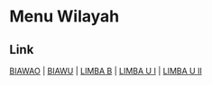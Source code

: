 # Menu Wilayah

## Link

[BIAWAO](https://github.com/gigit-pemilu/pemilu-2024-75-gorontalo/tree/main/pileg-dpr/hitung-suara/sub/75-gorontalo/sub/71-kota-gorontalo/sub/02-kota-selatan/sub/1010-biawao)
 | 
[BIAWU](https://github.com/gigit-pemilu/pemilu-2024-75-gorontalo/tree/main/pileg-dpr/hitung-suara/sub/75-gorontalo/sub/71-kota-gorontalo/sub/02-kota-selatan/sub/1012-biawu)
 | 
[LIMBA B](https://github.com/gigit-pemilu/pemilu-2024-75-gorontalo/tree/main/pileg-dpr/hitung-suara/sub/75-gorontalo/sub/71-kota-gorontalo/sub/02-kota-selatan/sub/1013-limba-b)
 | 
[LIMBA U I](https://github.com/gigit-pemilu/pemilu-2024-75-gorontalo/tree/main/pileg-dpr/hitung-suara/sub/75-gorontalo/sub/71-kota-gorontalo/sub/02-kota-selatan/sub/1019-limba-u-i)
 | 
[LIMBA U II](https://github.com/gigit-pemilu/pemilu-2024-75-gorontalo/tree/main/pileg-dpr/hitung-suara/sub/75-gorontalo/sub/71-kota-gorontalo/sub/02-kota-selatan/sub/1020-limba-u-ii)

